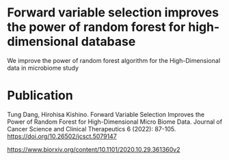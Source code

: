 # Forward variable selection improves the power of random forest for high- dimensional database
We improve the power of random forest algorithm for the High-Dimensional data in microbiome study

# Publication

Tung Dang, Hirohisa Kishino. Forward Variable Selection Improves the Power of Random Forest for High-Dimensional Micro Biome Data. Journal of Cancer Science and Clinical Therapeutics 6 (2022): 87-105. https://doi.org/10.26502/jcsct.5079147

https://www.biorxiv.org/content/10.1101/2020.10.29.361360v2
